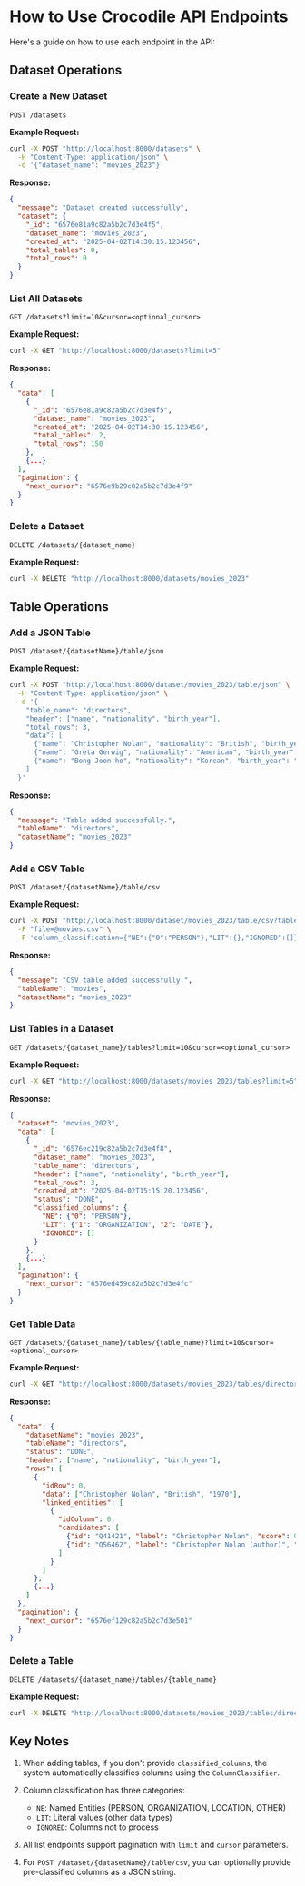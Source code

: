 # How to Use Crocodile API Endpoints

Here's a guide on how to use each endpoint in the API:

## Dataset Operations

### Create a New Dataset

```
POST /datasets
```

**Example Request:**
```bash
curl -X POST "http://localhost:8000/datasets" \
  -H "Content-Type: application/json" \
  -d '{"dataset_name": "movies_2023"}'
```

**Response:**
```json
{
  "message": "Dataset created successfully",
  "dataset": {
    "_id": "6576e81a9c82a5b2c7d3e4f5",
    "dataset_name": "movies_2023",
    "created_at": "2025-04-02T14:30:15.123456",
    "total_tables": 0,
    "total_rows": 0
  }
}
```

### List All Datasets

```
GET /datasets?limit=10&cursor=<optional_cursor>
```

**Example Request:**
```bash
curl -X GET "http://localhost:8000/datasets?limit=5"
```

**Response:**
```json
{
  "data": [
    {
      "_id": "6576e81a9c82a5b2c7d3e4f5",
      "dataset_name": "movies_2023",
      "created_at": "2025-04-02T14:30:15.123456",
      "total_tables": 2,
      "total_rows": 150
    },
    {...}
  ],
  "pagination": {
    "next_cursor": "6576e9b29c82a5b2c7d3e4f9"
  }
}
```

### Delete a Dataset

```
DELETE /datasets/{dataset_name}
```

**Example Request:**
```bash
curl -X DELETE "http://localhost:8000/datasets/movies_2023"
```

## Table Operations

### Add a JSON Table

```
POST /dataset/{datasetName}/table/json
```

**Example Request:**
```bash
curl -X POST "http://localhost:8000/dataset/movies_2023/table/json" \
  -H "Content-Type: application/json" \
  -d '{
    "table_name": "directors",
    "header": ["name", "nationality", "birth_year"],
    "total_rows": 3,
    "data": [
      {"name": "Christopher Nolan", "nationality": "British", "birth_year": "1970"},
      {"name": "Greta Gerwig", "nationality": "American", "birth_year": "1983"},
      {"name": "Bong Joon-ho", "nationality": "Korean", "birth_year": "1969"}
    ]
  }'
```

**Response:**
```json
{
  "message": "Table added successfully.",
  "tableName": "directors",
  "datasetName": "movies_2023"
}
```

### Add a CSV Table

```
POST /dataset/{datasetName}/table/csv
```

**Example Request:**
```bash
curl -X POST "http://localhost:8000/dataset/movies_2023/table/csv?table_name=movies_test" \
  -F "file=@movies.csv" \
  -F 'column_classification={"NE":{"0":"PERSON"},"LIT":{},"IGNORED":[]}'
```

**Response:**
```json
{
  "message": "CSV table added successfully.",
  "tableName": "movies",
  "datasetName": "movies_2023"
}
```

### List Tables in a Dataset

```
GET /datasets/{dataset_name}/tables?limit=10&cursor=<optional_cursor>
```

**Example Request:**
```bash
curl -X GET "http://localhost:8000/datasets/movies_2023/tables?limit=5"
```

**Response:**
```json
{
  "dataset": "movies_2023",
  "data": [
    {
      "_id": "6576ec219c82a5b2c7d3e4f8",
      "dataset_name": "movies_2023",
      "table_name": "directors",
      "header": ["name", "nationality", "birth_year"],
      "total_rows": 3,
      "created_at": "2025-04-02T15:15:20.123456",
      "status": "DONE",
      "classified_columns": {
        "NE": {"0": "PERSON"},
        "LIT": {"1": "ORGANIZATION", "2": "DATE"},
        "IGNORED": []
      }
    },
    {...}
  ],
  "pagination": {
    "next_cursor": "6576ed459c82a5b2c7d3e4fc"
  }
}
```

### Get Table Data

```
GET /datasets/{dataset_name}/tables/{table_name}?limit=10&cursor=<optional_cursor>
```

**Example Request:**
```bash
curl -X GET "http://localhost:8000/datasets/movies_2023/tables/directors?limit=2"
```

**Response:**
```json
{
  "data": {
    "datasetName": "movies_2023",
    "tableName": "directors",
    "status": "DONE",
    "header": ["name", "nationality", "birth_year"],
    "rows": [
      {
        "idRow": 0,
        "data": ["Christopher Nolan", "British", "1970"],
        "linked_entities": [
          {
            "idColumn": 0,
            "candidates": [
              {"id": "Q41421", "label": "Christopher Nolan", "score": 0.95},
              {"id": "Q56462", "label": "Christopher Nolan (author)", "score": 0.42}
            ]
          }
        ]
      },
      {...}
    ]
  },
  "pagination": {
    "next_cursor": "6576ef129c82a5b2c7d3e501"
  }
}
```

### Delete a Table

```
DELETE /datasets/{dataset_name}/tables/{table_name}
```

**Example Request:**
```bash
curl -X DELETE "http://localhost:8000/datasets/movies_2023/tables/directors"
```

## Key Notes

1. When adding tables, if you don't provide `classified_columns`, the system automatically classifies columns using the `ColumnClassifier`.

2. Column classification has three categories:
   - `NE`: Named Entities (PERSON, ORGANIZATION, LOCATION, OTHER)
   - `LIT`: Literal values (other data types)
   - `IGNORED`: Columns not to process

3. All list endpoints support pagination with `limit` and `cursor` parameters.

4. For `POST /dataset/{datasetName}/table/csv`, you can optionally provide pre-classified columns as a JSON string.